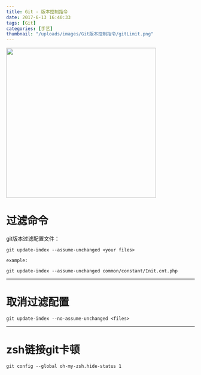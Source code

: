 ```yaml
---
title: Git - 版本控制指令
date: 2017-6-13 16:40:33
tags: [Git]
categories: [手艺]
thumbnail: "/uploads/images/Git版本控制指令/gitLimit.png"
---
```


<img src="/uploads/images/Git版本控制指令/gitLimit.png" width="400" height="400">

<!-- more -->

# 过滤命令
git版本过滤配置文件：


```
git update-index --assume-unchanged <your files>

example:

git update-index --assume-unchanged common/constant/Init.cnt.php
```


---

# 取消过滤配置
```
git update-index --no-assume-unchanged <files>

```



---

# zsh链接git卡顿
```
git config --global oh-my-zsh.hide-status 1
```


